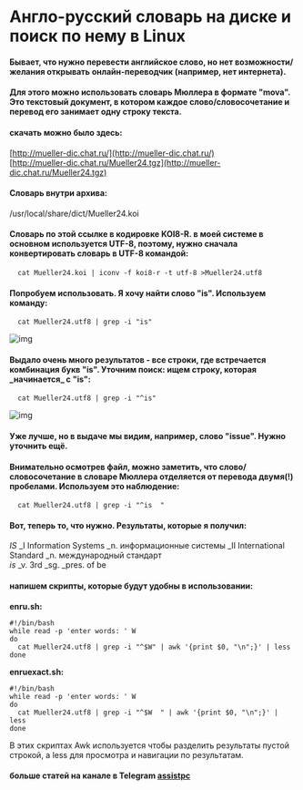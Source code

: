# Англо-русский словарь на диске и поиск по нему в Linux

#### Бывает, что нужно перевести английское слово, но нет возможности/желания открывать онлайн-переводчик (например, нет интернета).
#### Для этого можно использовать словарь Мюллера в формате "mova". Это текстовый документ, в котором каждое слово/словосочетание и перевод его занимает одну строку текста.

#### скачать можно было здесь:  
[http://mueller-dic.chat.ru/](http://mueller-dic.chat.ru/)  
[http://mueller-dic.chat.ru/Mueller24.tgz](http://mueller-dic.chat.ru/Mueller24.tgz)

#### Словарь внутри архива:  
/usr/local/share/dict/Mueller24.koi

#### Словарь по этой ссылке в кодировке KOI8-R. в моей системе в основном используется UTF-8, поэтому, нужно сначала конвертировать словарь в UTF-8 командой:
```  cat Mueller24.koi | iconv -f koi8-r -t utf-8 >Mueller24.utf8```

#### Попробуем использовать. Я хочу найти слово "is". Используем команду:
```  cat Mueller24.utf8 | grep -i "is"```

![img](data/1.png)

#### Выдало очень много результатов - все строки, где встречается комбинация букв "is". Уточним поиск: ищем строку, которая \_начинается\_ с "is":
```  cat Mueller24.utf8 | grep -i "^is"```

![img](data/2.png)

#### Уже лучше, но в выдаче мы видим, например, слово "issue". Нужно уточнить ещё.
#### Внимательно осмотрев файл, можно заметить, что слово/словосочетание в словаре Мюллера отделяется от перевода двумя(!) пробелами. Используем это наблюдение:
```  cat Mueller24.utf8 | grep -i "^is  "```

#### Вот, теперь то, что нужно. Результаты, которые я получил:
*IS*  \_I Information Systems \_n. информационные системы \_II International Standard \_n. международный стандарт  
*is*  \_v. 3rd \_sg. \_pres. of be

#### напишем скрипты, которые будут удобны в использовании:

**enru.sh:**
```
#!/bin/bash
while read -p 'enter words: ' W
do
  cat Mueller24.utf8 | grep -i "^$W" | awk '{print $0, "\n";}' | less
done
```

**enruexact.sh:**
```
#!/bin/bash
while read -p 'enter words: ' W
do
  cat Mueller24.utf8 | grep -i "^$W  " | awk '{print $0, "\n";}' | less
done
```

В этих скриптах Awk используется чтобы разделить результаты пустой строкой, а less для просмотра и навигации по результатам.




#### больше статей на канале в Telegram [assistpc](https://t.me/assistpc)


